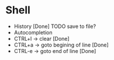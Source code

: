 
# Shell

* History [Done] TODO save to file?
* Autocompletion
* CTRL+l -> clear [Done]
* CTRL+a -> goto begining of line [Done]
* CTRL-e -> goto end of line [Done]
